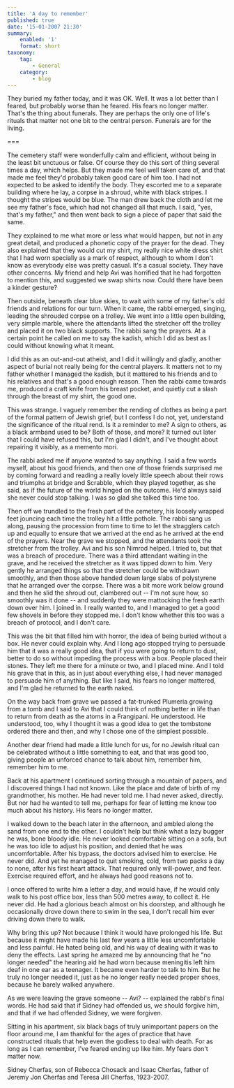 ```yaml
---
title: 'A day to remember'
published: true
date: '15-01-2007 21:30'
summary:
    enabled: '1'
    format: short
taxonomy:
    tag:
        - General
    category:
        - blog
---
```


They buried my father today, and it was OK. Well. It was a lot better than I feared, but probably worse than he feared. His fears no longer matter. That's the thing about funerals. They are perhaps the only one of life's rituals that matter not one bit to the central person. Funerals are for the living.

===

The cemetery staff were wonderfully calm and efficient, without being in the least bit unctuous or false. Of course they do this sort of thing several times a day, which helps. But they made me feel well taken care of, and that made me feel they'd probably taken good care of him too. I had not expected to be asked to identify the body. They escorted me to a separate building where he lay, a corpse in a shroud, white with black stripes. I thought the stripes would be blue. The man drew back the cloth and let me see my father's face, which had not changed all that much. I said, "yes, that's my father," and then went back to sign a piece of paper that said the same.

They explained to me what more or less what would happen, but not in any great detail, and produced a phonetic copy of the prayer for the dead. They also explained that they would cut my shirt, my really nice white dress shirt that I had worn specially as a mark of respect, although to whom I don't know as everybody else was pretty casual. It's a casual society. They have other concerns. My friend and help Avi was horrified that he had forgotten to mention this, and suggested we swap shirts now. Could there have been a kinder gesture?

Then outside, beneath clear blue skies, to wait with some of my father's old friends and relations for our turn. When it came, the rabbi emerged, singing, leading the shrouded corpse on a trolley. We went into a little open building, very simple marble, where the attendants lifted the stretcher off the trolley and placed it on two black supports. The rabbi sang the prayers. At a certain point he called on me to say the kadish, which I did as best as I could without knowing what it meant.

I did this as an out-and-out atheist, and I did it willingly and gladly, another aspect of burial not really being for the central players. It matters not to my father whether I managed the kadish, but it mattered to his friends and to his relatives and that's a good enough reason. Then the rabbi came towards me, produced a craft knife from his breast pocket, and quietly cut a slash through the breast of my shirt, the good one.

This was strange. I vaguely remember the rending of clothes as being a part of the formal pattern of Jewish grief, but I confess I do not, yet, understand the significance of the ritual rend. Is it a reminder to me? A sign to others, as a black armband used to be? Both of those, and more? It turned out later that I could have refused this, but I'm glad I didn't, and I've thought about repairing it visibly, as a memento mori.

The rabbi asked me if anyone wanted to say anything. I said a few words myself, about his good friends, and then one of those friends surprised me by coming forward and reading a really lovely little speech about their rows and triumphs at bridge and Scrabble, which they played together, as she said, as if the future of the world hinged on the outcome. He'd always said she never could stop talking. I was so glad she talked this time too.

Then off we trundled to the fresh part of the cemetery, his loosely wrapped feet jouncing each time the trolley hit a little pothole. The rabbi sang us along, pausing the procession from time to time to let the stragglers catch up and equally to ensure that we arrived at the end as he arrived at the end of the prayers. Near the grave we stopped, and the attendants took the stretcher from the trolley. Avi and his son Nimrod helped. I tried to, but that was a breach of procedure. There was a third attendant waiting in the grave, and he received the stretcher as it was tipped down to him. Very gently he arranged things so that the stretcher could be withdrawn smoothly, and then those above handed down large slabs of polystyrene that he arranged over the corpse.  There was a bit more work below ground and then he slid the shroud out, clambered out -- I'm not sure how, so smoothly was it done -- and suddenly they were mattocking the fresh earth down over him. I joined in. I really wanted to, and I managed to get a good few shovels in before they stopped me. I don't know whether this too was a breach of protocol, and I don't care.

This was the bit that filled him with horror, the idea of being buried without a box. He never could explain why. And I long ago stopped trying to persuade him that it was a really good idea, that if you were going to return to dust, better to do so without impeding the process with a box. People placed their stones. They left me there for a minute or two, and I placed mine. And I told his grave that in this, as in just about everything else, I had never managed to persuade him of anything. But like I said, his fears no longer mattered, and I'm glad he returned to the earth naked.

On the way back from grave we passed a fat-trunked Plumeria growing from a tomb and I said to Avi that I could think of nothing better in life than to return from death as the atoms in a Frangipani. He understood. He understood, too, why I thought it was a good idea to get the tombstone ordered there and then, and why I chose one of the simplest possible.

Another dear friend had made a little lunch for us, for no Jewish ritual can be celebrated without a little something to eat, and that was good too, giving people an unforced chance to talk about him, remember him, remember him to me.

Back at his apartment I continued sorting through a mountain of papers, and I discovered things I had not known. Like the place and date of birth of my grandmother, his mother. He had never told me. I had never asked, directly. But nor had he wanted to tell me, perhaps for fear of letting me know too much about his history. His fears no longer matter.

I walked down to the beach later in the afternoon, and ambled along the sand from one end to the other. I couldn't help but think what a lazy bugger he was, bone bloody idle. He never looked comfortable sitting on a sofa, but he was too idle to adjust his position, and denied that he was uncomfortable. After his bypass, the doctors advised him to exercise. He never did. And yet he managed to quit smoking, cold, from two packs a day to none, after his first heart attack. That required only will-power, and fear. Exercise required effort, and he always had good reasons not to.

I once offered to write him a letter a day, and would have, if he would only walk to his post office box, less than 500 metres away, to collect it. He never did. He had a glorious beach almost on his doorstep, and although he occasionally drove down there to swim in the sea, I don't recall him ever driving down there to walk.

Why bring this up? Not because I think it would have prolonged his life. But because it might have made his last few years a little less uncomfortable and less painful. He hated being old, and his way of dealing with it was to deny the effects. Last spring he amazed me by announcing that he "no longer needed" the hearing aid he had worn because meningitis left him deaf in one ear as a teenager. It became even harder to talk to him. But he truly no longer needed it, just as he no longer really needed proper shoes, because he barely walked anywhere.

As we were leaving the grave someone -- Avi? -- explained the rabbi's final words. He had said that if Sidney had offended us, we should forgive him, and that if we had offended Sidney, we were forgiven.

Sitting in his apartment, six black bags of truly unimportant papers on the floor around me, I am thankful for the ages of practice that have constructed rituals that help even the godless to deal with death. For as long as I can remember, I've feared ending up like him. My fears don't matter now.

Sidney Cherfas, son of Rebecca Chosack and Isaac Cherfas, father of Jeremy Jon Cherfas and Teresa Jill Cherfas,  1923-2007.
